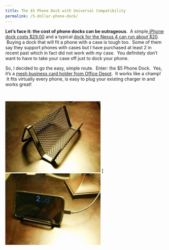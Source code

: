 ```yaml
---
title: The $5 Phone Dock with Universal Compatibility
permalink: /5-dollar-phone-dock/
---
```


**Let&#8217;s face it: the cost of phone docks can be outrageous**.  A simple<a href="http://store.apple.com/us/product/MC596ZM/B/apple-iphone-4-dock" target="_blank"> iPhone dock costs $29.00</a> and a typical <a href="http://www.amazon.com/RND-Nexus-compatible-without-slim-fit/dp/B00ASQPLOG/ref=br_lf_m_1001095131_1_1_ttl?ie=UTF8&s=wireless&pf_rd_p=1602828162&pf_rd_s=center-3&pf_rd_t=1401&pf_rd_i=1001095131&pf_rd_m=ATVPDKIKX0DER&pf_rd_r=1WTSV0B8Y4SDHDXDE8ZZ" target="_blank">dock for the Nexus 4 can run about $20</a>.  Buying a dock that will fit a phone with a case is tough too.  Some of them say they support phones with cases but I have purchased at least 2 in recent past which in fact did not work with _my_ case.  You definitely don&#8217;t want to have to take your case off just to dock your phone.

So, I decided to go the easy, simple route.  Enter: the \$5 Phone Dock.  Yes, it&#8217;s a <a href="http://www.officedepot.com/a/products/346429/Office-Depot-Brand-Metro-Mesh-Business/" target="_blank">mesh business card holder from Office Depot</a>.  It works like a champ!  It fits virtually every phone, is easy to plug your existing charger in and works great!

&nbsp;

<img class="alignnone size-medium wp-image-1785" alt="IMG_20130818_140702" src="IMG_20130818_140702-300x224.jpg" width="300" height="224" /> [<img class="alignnone size-medium wp-image-1784" alt="IMG_20130818_140847" src="IMG_20130818_140847-300x225.jpg" width="300" height="225" />
